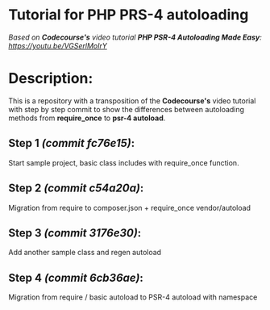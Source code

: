 # Tutorial for PHP PRS-4 autoloading #

*Based on **Codecourse's** video tutorial **PHP PSR-4 Autoloading Made Easy**: https://youtu.be/VGSerlMoIrY*

# Description:

This is a repository with a transposition of the **Codecourse's** 
video tutorial with step by step commit to show the differences 
between autoloading methods from **require_once** to **psr-4 autoload**.

## Step 1 *(commit fc76e15)*: ##
Start sample project, basic class includes with require_once function.

## Step 2 *(commit c54a20a)*: ##
Migration from require to composer.json + require_once vendor/autoload

## Step 3 *(commit 3176e30)*: ##
Add another sample class and regen autoload

## Step 4 *(commit 6cb36ae)*: ##
Migration from require / basic autoload to PSR-4 autoload with namespace

